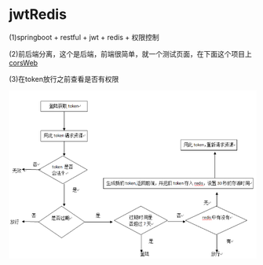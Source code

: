 # jwtRedis
(1)springboot + restful + jwt + redis + 权限控制 

(2)前后端分离，这个是后端，前端很简单，就一个测试页面，在下面这个项目上 [corsWeb](https://github.com/zsdnishishui/corsWeb) 

(3)在token放行之前查看是否有权限

![image](https://github.com/zsdnishishui/uploadImg/blob/master/token流程图.png)
